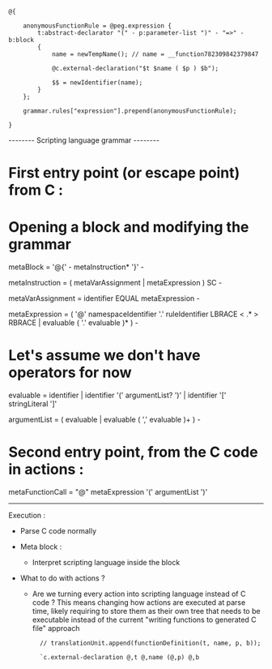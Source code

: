 ```
@{

    anonymousFunctionRule = @peg.expression {
        t:abstract-declarator "(" - p:parameter-list ")" - "=>" - b:block 
        {
            name = newTempName(); // name = __function782309842379847

            @c.external-declaration("$t $name ( $p ) $b");

            $$ = newIdentifier(name);
        }
    };

    grammar.rules["expression"].prepend(anonymousFunctionRule);

}
```

-------- Scripting language grammar --------

# First entry point (or escape point) from C :
# Opening a block and modifying the grammar

metaBlock = '@{' - metaInstruction* '}' -

metaInstruction = 
                ( metaVarAssignment
                | metaExpression
                ) SC -

metaVarAssignment = identifier EQUAL metaExpression -

metaExpression =
               ( '@' namespaceIdentifier '.' ruleIdentifier LBRACE < .* > RBRACE
               | evaluable ( '.' evaluable )*
               ) -

# Let's assume we don't have operators for now
evaluable = identifier
          | identifier '(' argumentList? ')'
          | identifier '[' stringLiteral ']'

argumentList =
             ( evaluable
             | evaluable ( ',' evaluable )+
             ) -

# Second entry point, from the C code in actions :

metaFunctionCall = "@" metaExpression '(' argumentList ')'

--------------------------------------------

Execution :

- Parse C code normally
- Meta block :
    - Interpret scripting language inside the block

- What to do with actions ?
    - Are we turning every action into scripting language instead of C code ?
        This means changing how actions are executed at parse time, likely requiring to store them as their own tree
        that needs to be executable instead of the current "writing functions to generated C file" approach



            // translationUnit.append(functionDefinition(t, name, p, b));

            `c.external-declaration @,t @,name (@,p) @,b

